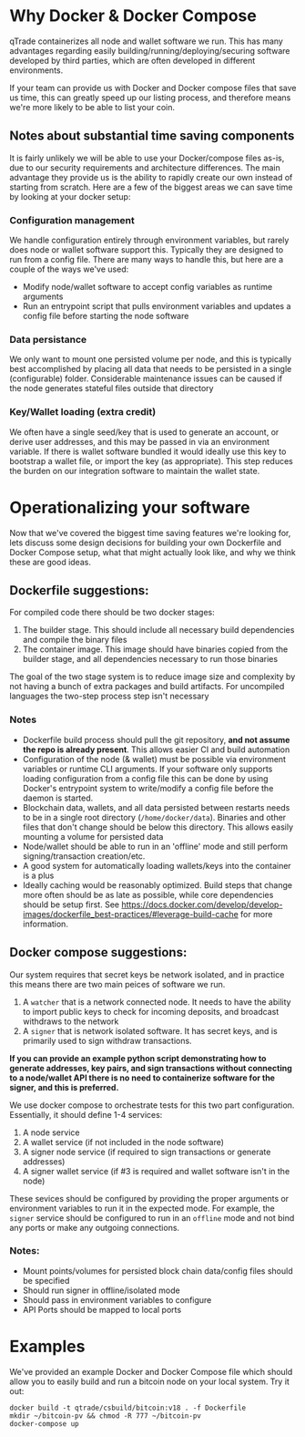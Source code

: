 # Why Docker & Docker Compose

qTrade containerizes all node and wallet software we run. This has many advantages regarding easily building/running/deploying/securing software developed by third parties, which are often developed in different environments.

If your team can provide us with Docker and Docker compose files that save us time, this can greatly speed up our listing process, and therefore means we're more likely to be able to list your coin.

## Notes about substantial time saving components

It is fairly unlikely we will be able to use your Docker/compose files as-is, due to our security requirements and architecture differences. The main advantage they provide us is the ability to rapidly create our own instead of starting from scratch. Here are a few of the biggest areas we can save time by looking at your docker setup:

### Configuration management

We handle configuration entirely through environment variables, but rarely does node or wallet software support this. Typically they are designed to run from a config file. There are many ways to handle this, but here are a couple of the ways we've used:

 - Modify node/wallet software to accept config variables as runtime arguments
 - Run an entrypoint script that pulls environment variables and updates a config file before starting the node software

### Data persistance

We only want to mount one persisted volume per node, and this is typically best accomplished by placing all data that needs to be persisted in a single (configurable) folder. Considerable maintenance issues can be caused if the node generates stateful files outside that directory

### Key/Wallet loading (extra credit)

We often have a single seed/key that is used to generate an account, or derive user addresses, and this may be passed in via an environment variable. If there is wallet software bundled it would ideally use this key to bootstrap a wallet file, or import the key (as appropriate). This step reduces the burden on our integration software to maintain the wallet state.


# Operationalizing your software

Now that we've covered the biggest time saving features we're looking for, lets discuss some design decisions for building your own Dockerfile and Docker Compose setup, what that might actually look like, and why we think these are good ideas.

## Dockerfile suggestions:

For compiled code there should be two docker stages:
 1. The builder stage. This should include all necessary build dependencies and compile the binary files
 2. The container image. This image should have binaries copied from the builder stage, and all dependencies necessary to run those binaries

The goal of the two stage system is to reduce image size and complexity by not having a bunch of extra packages and build artifacts. For uncompiled languages the two-step process step isn't necessary

### Notes
 - Dockerfile build process should pull the git repository, **and not assume the repo is already present**. This allows easier CI and build automation
 - Configuration of the node (& wallet) must be possible via environment variables or runtime CLI arguments. If your software only supports loading configuration from a config file this can be done by using Docker's entrypoint system to write/modify a config file before the daemon is started.
 - Blockchain data, wallets, and all data persisted between restarts needs to be in a single root directory (`/home/docker/data`). Binaries and other files that don't change should be below this directory. This allows easily mounting a volume for persisted data
 - Node/wallet should be able to run in an 'offline' mode and still perform signing/transaction creation/etc.
 - A good system for automatically loading wallets/keys into the container is a plus
 - Ideally caching would be reasonably optimized. Build steps that change more often should be as late as possible, while core dependencies should be setup first. See https://docs.docker.com/develop/develop-images/dockerfile_best-practices/#leverage-build-cache for more information.

## Docker compose suggestions:

Our system requires that secret keys be network isolated, and in practice this means there are two main peices of software we run.

 1. A `watcher` that is a network connected node. It needs to have the ability to import public keys to check for incoming deposits, and broadcast withdraws to the network
 2. A `signer` that is network isolated software. It has secret keys, and is primarily used to sign withdraw transactions. 

 **If you can provide an example python script demonstrating how to generate addresses, key pairs, and sign transactions without connecting to a node/wallet API there is no need to containerize software for the signer, and this is preferred.**

We use docker compose to orchestrate tests for this two part configuration. Essentially, it should define 1-4 services:

 1. A node service 
 2. A wallet service (if not included in the node software)
 3. A signer node service (if required to sign transactions or generate addresses)
 4. A signer wallet service (if #3 is required and wallet software isn't in the node)
 
 These sevices should be configured by providing the proper arguments or environment variables to run it in the expected mode. For example, the `signer` service should be configured to run in an `offline` mode and not bind any ports or make any outgoing connections.

### Notes:
 - Mount points/volumes for persisted block chain data/config files should be specified
 - Should run signer in offline/isolated mode
 - Should pass in environment variables to configure
 - API Ports should be mapped to local ports

# Examples

We've provided an example Docker and Docker Compose file which should allow you to easily build and run a bitcoin node on your local system. Try it out:

```
docker build -t qtrade/csbuild/bitcoin:v18 . -f Dockerfile
mkdir ~/bitcoin-pv && chmod -R 777 ~/bitcoin-pv
docker-compose up
```
